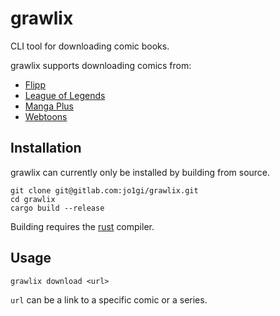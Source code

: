 # grawlix
CLI tool for downloading comic books.

grawlix supports downloading comics from:
- [Flipp](https://flipp.dk)
- [League of Legends](https://universe.leagueoflegends.com/en_US/comic/)
- [Manga Plus](https://mangaplus.shueisha.co.jp/)
- [Webtoons](https://www.webtoons.com)

## Installation
grawlix can currently only be installed by building from source.
```shell
git clone git@gitlab.com:jo1gi/grawlix.git
cd grawlix
cargo build --release
```
Building requires the [rust](https://www.rust-lang.org/) compiler.

## Usage
```shell
grawlix download <url>
```
`url` can be a link to a specific comic or a series.
